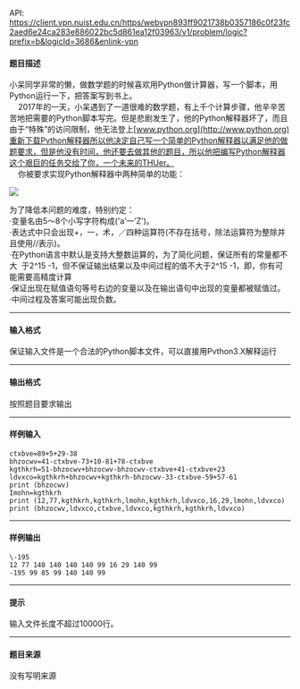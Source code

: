 API: https://client.vpn.nuist.edu.cn/https/webvpn893ff9021738b0357186c0f23fc2aed6e24ca283e886022bc5d861ea12f03963/v1/problem/logic?prefix=b&logicId=3686&enlink-vpn

#### 题目描述

小呆同学非常的懒，做数学题的时候喜欢用Python做计算器，写一个脚本，用Python运行一下，把答案写到书上。  
    2017年的一天，小呆遇到了一道很难的数学题，有上千个计算步骤，他辛辛苦苦地把需要的Python脚本写完。但是悲剧发生了，他的Python解释器坏了，而且由于“特殊”的访问限制，他无法登上[www.python.org](http://www.python.org)重新下载Pvthon解释器所以他决定自己写一个简单的Python解释器以满足他的做题要求，但是他没有时间，他还要去做其他的题目，所以他把编写Python解释器这个艰巨的任务交给了你，一个未来的THUer。  
    你被要求实现Python解释器中两种简单的功能：

![](../file/3686_0.jpg)

为了降低本问题的难度，特别约定：  
·变量名由5～8个小写字符构成('a’一’Z')。  
·表达式中只会出现+，一，术，／四种运算符(不存在括号，除法运算符为整除并且使用//表示)。  
·在Python语言中默认是支持大整数运算的，为了简化问题，保证所有的常量都不大  于2^15 -1，但不保证输出结果以及中间过程的值不大于2^15 -1，即，你有可能需要高精度计算  
·保证出现在赋值语句等号右边的变量以及在输出语句中出现的变量都被赋值过。  
·中间过程及答案可能出现负数。  

---

#### 输入格式

保证输入文件是一个合法的Python脚本文件，可以直接用Pvthon3.X解释运行  

---

#### 输出格式

按照题目要求输出  

---

#### 样例输入
```
ctxbve=89+5+29-38
bhzocwv=41-ctxbve-73+10-81+78-ctxbve
kgthkrh=51-bhzocwv+bhzocwv-bhzocwv-ctxbve+41-ctxbve+23
ldvxco=kgthkrh+bhzocwv+kgthkrh-bhzocwv-33-ctxbve-59+57-61
print (bhzocwv)
Imohn=kgthkrh
print (12,77,kgthkrh,kgthkrh,lmohn,kgthkrh,ldvxco,16,29,lmohn,ldvxco)
print (bhzocwv,ldvxco,ctxbve,ldvxco,kgthkrh,kgthkrh,ldvxco)

```

---

#### 样例输出
```
\-195
12 77 140 140 140 140 99 16 29 140 99
-195 99 85 99 140 140 99

```

---

#### 提示

输入文件长度不超过10000行。  

---

#### 题目来源

没有写明来源
